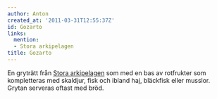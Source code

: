 ```yaml
---
author: Anton
created_at: '2011-03-31T12:55:37Z'
id: Gozarto
links:
  mention:
  - Stora arkipelagen
title: Gozarto
---
```


En gryträtt från [Stora arkipelagen] som med en bas av rotfrukter som kompletteras med skaldjur,
fisk och ibland haj, bläckfisk eller musslor. Grytan serveras oftast med bröd.

  [Stora arkipelagen]: Stora_arkipelagen
